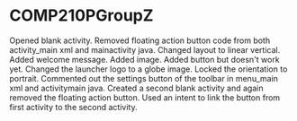 # COMP210PGroupZ
Opened blank activity.
Removed floating action button code from both activity_main xml and mainactivity java.
Changed layout to linear vertical.
Added welcome message.
Added image.
Added button but doesn't work yet.
Changed the launcher logo to a globe image.
Locked the orientation to portrait.
Commented out the settings button of the toolbar in menu_main xml and activitymain java.
Created a second blank activity and again removed the floating action button.
Used an intent to link the button from first activity to the second activity.
